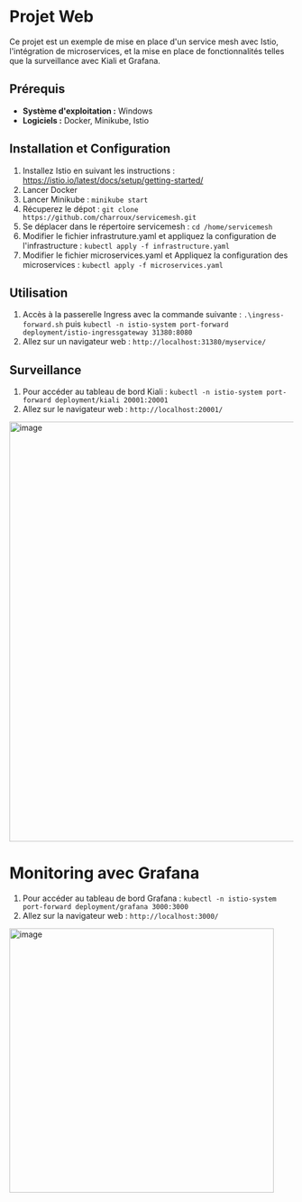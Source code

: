 # Projet Web

Ce projet est un exemple de mise en place d'un service mesh avec Istio, l'intégration de microservices, et la mise en place de fonctionnalités telles que  la surveillance avec Kiali et Grafana.

## Prérequis
- **Système d'exploitation :** Windows
- **Logiciels :** Docker, Minikube, Istio

## Installation et Configuration
1. Installez Istio en suivant les instructions : https://istio.io/latest/docs/setup/getting-started/
2. Lancer Docker
3. Lancer Minikube : `minikube start`
4. Récuperez le dépot : `git clone https://github.com/charroux/servicemesh.git`
5. Se déplacer dans le répertoire servicemesh : `cd /home/servicemesh`
6. Modifier le fichier infrastruture.yaml et appliquez la configuration de l'infrastructure : `kubectl apply -f infrastructure.yaml`
7. Modifier le fichier microservices.yaml et Appliquez la configuration des microservices : `kubectl apply -f microservices.yaml`

## Utilisation
1. Accès à la passerelle Ingress avec la commande suivante : `.\ingress-forward.sh` puis `kubectl -n istio-system port-forward deployment/istio-ingressgateway 31380:8080`
2. Allez sur un navigateur web : `http://localhost:31380/myservice/`

## Surveillance
1. Pour accéder au tableau de bord Kiali : `kubectl -n istio-system port-forward deployment/kiali 20001:20001`
2. Allez sur le navigateur web : `http://localhost:20001/`

<img width="745" alt="image" src="https://github.com/BATHILYMoussa/kubernetes-minikube/assets/114112293/81cce594-03c5-42b7-ba16-a507def445a9">

# Monitoring avec Grafana
1. Pour accéder au tableau de bord Grafana : `kubectl -n istio-system port-forward deployment/grafana 3000:3000`
2. Allez sur la navigateur web : `http://localhost:3000/`

<img width="469" alt="image" src="https://github.com/BATHILYMoussa/kubernetes-minikube/assets/114112293/35f4dfb2-eb73-4d77-a414-11ea0ff765bb">




